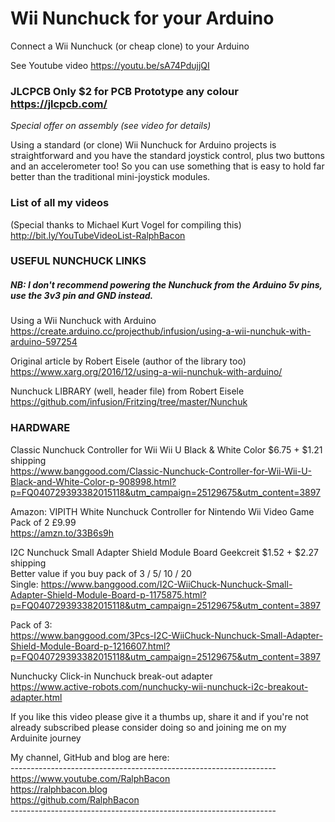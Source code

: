 # Wii Nunchuck for your Arduino
Connect a Wii Nunchuck (or cheap clone) to your Arduino

See Youtube video https://youtu.be/sA74PdujjQI

### JLCPCB Only $2 for PCB Prototype any colour https://jlcpcb.com/
*Special offer on assembly (see video for details)*

Using a standard (or clone) Wii Nunchuck for Arduino projects is straightforward and you have the standard joystick control, plus two buttons and an accelerometer too! So you can use something that is easy to hold far better than the traditional mini-joystick modules.

### List of all my videos
(Special thanks to Michael Kurt Vogel for compiling this)  
http://bit.ly/YouTubeVideoList-RalphBacon


### USEFUL NUNCHUCK LINKS

##### NB: I don't recommend powering the Nunchuck from the Arduino 5v pins, use the 3v3 pin and GND instead.

Using a Wii Nunchuck with Arduino  
https://create.arduino.cc/projecthub/infusion/using-a-wii-nunchuk-with-arduino-597254

Original article by Robert Eisele (author of the library too)  
https://www.xarg.org/2016/12/using-a-wii-nunchuk-with-arduino/  

Nunchuck LIBRARY (well, header file) from Robert Eisele  
https://github.com/infusion/Fritzing/tree/master/Nunchuk  


### HARDWARE

Classic Nunchuck Controller for Wii Wii U Black & White Color $6.75 + $1.21 shipping  
https://www.banggood.com/Classic-Nunchuck-Controller-for-Wii-Wii-U-Black-and-White-Color-p-908998.html?p=FQ040729393382015118&utm_campaign=25129675&utm_content=3897

Amazon: VIPITH White Nunchuck Controller for Nintendo Wii Video Game Pack of 2 £9.99  
https://amzn.to/33B6s9h

I2C Nunchuck Small Adapter Shield Module Board Geekcreit $1.52 + $2.27 shipping  
Better value if you buy pack of 3 / 5/ 10 / 20  
Single:
https://www.banggood.com/I2C-WiiChuck-Nunchuck-Small-Adapter-Shield-Module-Board-p-1175875.html?p=FQ040729393382015118&utm_campaign=25129675&utm_content=3897

Pack of 3:  
https://www.banggood.com/3Pcs-I2C-WiiChuck-Nunchuck-Small-Adapter-Shield-Module-Board-p-1216607.html?p=FQ040729393382015118&utm_campaign=25129675&utm_content=3897

Nunchucky Click-in Nunchuck break-out adapter  
https://www.active-robots.com/nunchucky-wii-nunchuck-i2c-breakout-adapter.html  


If you like this video please give it a thumbs up, share it and if you're not already subscribed please consider doing so and joining me on my Arduinite journey  

My channel, GitHub and blog are here:  
\------------------------------------------------------------------  
https://www.youtube.com/RalphBacon  
https://ralphbacon.blog  
https://github.com/RalphBacon  
\------------------------------------------------------------------ 
